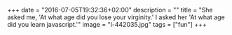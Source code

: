 +++
date = "2016-07-05T19:32:36+02:00"
description = ""
title = "She asked me, 'At what age did you lose your virginity.' I asked her 'At what age did you learn javascript.'"
image = "l-442035.jpg"
tags = ["fun"]
+++

